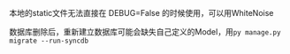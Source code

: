 本地的static文件无法直接在 DEBUG=False 的时候使用，可以用WhiteNoise

数据库删除后，重新建立数据库可能会缺失自己定义的Model，用`py manage.py migrate --run-syncdb`